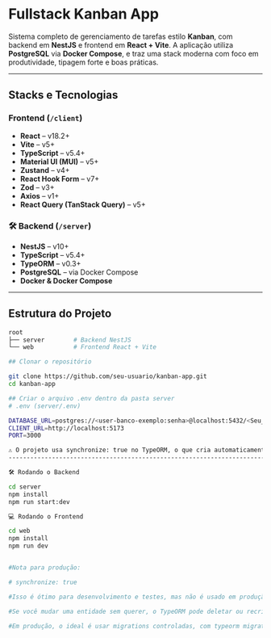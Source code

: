 # Fullstack Kanban App

Sistema completo de gerenciamento de tarefas estilo **Kanban**, com backend em **NestJS** e frontend em **React + Vite**. A aplicação utiliza **PostgreSQL** via **Docker Compose**, e traz uma stack moderna com foco em produtividade, tipagem forte e boas práticas.

---

## Stacks e Tecnologias

### Frontend (`/client`)
- **React** – v18.2+
- **Vite** – v5+
- **TypeScript** – v5.4+
- **Material UI (MUI)** – v5+
- **Zustand** – v4+
- **React Hook Form** – v7+
- **Zod** – v3+
- **Axios** – v1+
- **React Query (TanStack Query)** – v5+

### 🛠 Backend (`/server`)
- **NestJS** – v10+
- **TypeScript** – v5.4+
- **TypeORM** – v0.3+
- **PostgreSQL** – via Docker Compose
- **Docker & Docker Compose**

---

## Estrutura do Projeto

```bash
root
├── server        # Backend NestJS
└── web           # Frontend React + Vite

## Clonar o repositório

git clone https://github.com/seu-usuario/kanban-app.git
cd kanban-app

## Criar o arquivo .env dentro da pasta server
# .env (server/.env)

DATABASE_URL=postgres://<user-banco-exemplo:senha>@localhost:5432/<Seu_banco>
CLIENT_URL=http://localhost:5173
PORT=3000

⚠️ O projeto usa synchronize: true no TypeORM, o que cria automaticamente as tabelas com base nas entidades. Isso é ideal para desenvolvimento, mas NÃO deve ser usado em produção, pois pode apagar dados.
---------------------------------------------------------------------------------------------------------------------------------------------------------------------

🛠 Rodando o Backend

cd server
npm install
npm run start:dev

💻 Rodando o Frontend

cd web
npm install
npm run dev


#Nota para produção:

# synchronize: true

#Isso é ótimo para desenvolvimento e testes, mas não é usado em produção, porque:

#Se você mudar uma entidade sem querer, o TypeORM pode deletar ou recriar tabelas.

#Em produção, o ideal é usar migrations controladas, com typeorm migration:generate e run.

